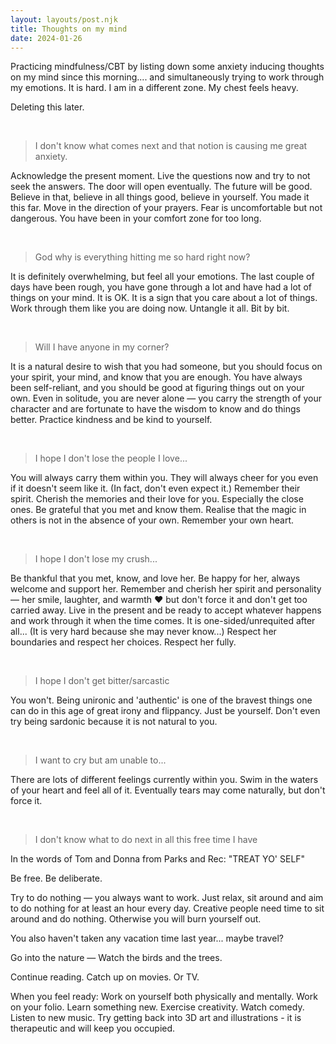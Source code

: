 ```yaml
---
layout: layouts/post.njk
title: Thoughts on my mind
date: 2024-01-26
---
```

Practicing mindfulness/CBT by listing down some anxiety inducing thoughts on my mind since this morning.... and simultaneously trying to work through my emotions. It is hard. I am in a different zone. My chest feels heavy. 

Deleting this later.

<br/>

> I don't know what comes next and that notion is causing me great anxiety.

Acknowledge the present moment. Live the questions now and try to not seek the answers. The door will open eventually. The future will be good. Believe in that, believe in all things good, believe in yourself. You made it this far. Move in the direction of your prayers. Fear is uncomfortable but not dangerous. You have been in your comfort zone for too long.

<br/>

> God why is everything hitting me so hard right now? 

It is definitely overwhelming, but feel all your emotions. The last couple of days have been rough, you have gone through a lot and have had a lot of things on your mind. It is OK. It is a sign that you care about a lot of things. Work through them like you are doing now. Untangle it all. Bit by bit.

<br/>

> Will I have anyone in my corner? 

It is a natural desire to wish that you had someone, but you should focus on your spirit, your mind, and know that you are enough. You have always been self-reliant, and you should be good at figuring things out on your own. Even in solitude, you are never alone — you carry the strength of your character and are fortunate to have the wisdom to know and do things better. Practice kindness and be kind to yourself. 

<br/>

> I hope I don't lose the people I love...

You will always carry them within you. They will always cheer for you even if it doesn't seem like it. (In fact, don't even expect it.) Remember their spirit. Cherish the memories and their love for you. Especially the close ones. Be grateful that you met and know them. Realise that the magic in others is not in the absence of your own. Remember your own heart.

<br/>

> I hope I don't lose my crush...

Be thankful that you met, know, and love her. Be happy for her, always welcome and support her. Remember and cherish her spirit and personality — her smile, laughter, and warmth ❤️ but don't force it and don't get too carried away. Live in the present and be ready to accept whatever happens and work through it when the time comes. It is one-sided/unrequited after all... (It is very hard because she may never know...) Respect her boundaries and respect her choices. Respect her fully.

<br/>

> I hope I don't get bitter/sarcastic

You won't. Being unironic and 'authentic' is one of the bravest things one can do in this age of great irony and flippancy. Just be yourself. Don't even try being sardonic because it is not natural to you.

<br/>

> I want to cry but am unable to...

There are lots of different feelings currently within you. Swim in the waters of your heart and feel all of it. Eventually tears may come naturally, but don't force it.

<br/>

> I don't know what to do next in all this free time I have

In the words of Tom and Donna from Parks and Rec: "TREAT YO' SELF"

Be free. Be deliberate.

Try to do nothing — you always want to work. Just relax, sit around and aim to do nothing for at least an hour every day. Creative people need time to sit around and do nothing. Otherwise you will burn yourself out.

You also haven't taken any vacation time last year... maybe travel?

Go into the nature — Watch the birds and the trees.

Continue reading. Catch up on movies. Or TV. 

When you feel ready: Work on yourself both physically and mentally. Work on your folio. Learn something new. Exercise creativity. Watch comedy. Listen to new music. Try getting back into 3D art and illustrations - it is therapeutic and will keep you occupied.